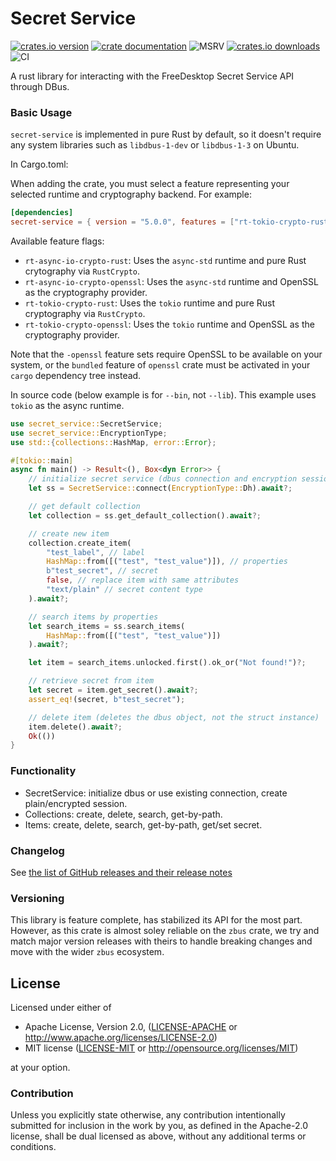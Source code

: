 # Secret Service

[![crates.io version](https://img.shields.io/crates/v/secret-service.svg)](https://crates.io/crates/secret-service)
[![crate documentation](https://docs.rs/secret-service/badge.svg)](https://docs.rs/secret-service)
![MSRV](https://img.shields.io/badge/rustc-1.77+-blue.svg)
[![crates.io downloads](https://img.shields.io/crates/d/secret-service.svg)](https://crates.io/crates/secret-service)
![CI](https://github.com/hwchen/secret-service-rs/workflows/CI/badge.svg)

A rust library for interacting with the FreeDesktop Secret Service API through DBus.

### Basic Usage

`secret-service` is implemented in pure Rust by default, so it doesn't require any system libraries
such as `libdbus-1-dev` or `libdbus-1-3` on Ubuntu.

In Cargo.toml:

When adding the crate, you must select a feature representing your selected runtime and cryptography backend. 
For example:

```toml
[dependencies]
secret-service = { version = "5.0.0", features = ["rt-tokio-crypto-rust"] }
```

Available feature flags:
- `rt-async-io-crypto-rust`: Uses the `async-std` runtime and pure Rust crytography via `RustCrypto`.
- `rt-async-io-crypto-openssl`: Uses the `async-std` runtime and OpenSSL as the cryptography provider.
- `rt-tokio-crypto-rust`: Uses the `tokio` runtime and pure Rust cryptography via `RustCrypto`.
- `rt-tokio-crypto-openssl`: Uses the `tokio` runtime and OpenSSL as the cryptography provider.

Note that the `-openssl` feature sets require OpenSSL to be available on your system, or the `bundled` feature
of `openssl` crate must be activated in your `cargo` dependency tree instead.

In source code (below example is for `--bin`, not `--lib`). This example uses `tokio` as
the async runtime.

```rust
use secret_service::SecretService;
use secret_service::EncryptionType;
use std::{collections::HashMap, error::Error};

#[tokio::main]
async fn main() -> Result<(), Box<dyn Error>> {
    // initialize secret service (dbus connection and encryption session)
    let ss = SecretService::connect(EncryptionType::Dh).await?;

    // get default collection
    let collection = ss.get_default_collection().await?;

    // create new item
    collection.create_item(
        "test_label", // label
        HashMap::from([("test", "test_value")]), // properties
        b"test_secret", // secret
        false, // replace item with same attributes
        "text/plain" // secret content type
    ).await?;

    // search items by properties
    let search_items = ss.search_items(
        HashMap::from([("test", "test_value")])
    ).await?;

    let item = search_items.unlocked.first().ok_or("Not found!")?;

    // retrieve secret from item
    let secret = item.get_secret().await?;
    assert_eq!(secret, b"test_secret");

    // delete item (deletes the dbus object, not the struct instance)
    item.delete().await?;
    Ok(())
}
```

### Functionality

- SecretService: initialize dbus or use existing connection, create plain/encrypted session.
- Collections: create, delete, search, get-by-path.
- Items: create, delete, search, get-by-path, get/set secret.

### Changelog
See [the list of GitHub releases and their release notes](https://github.com/hwchen/secret-service-rs/releases)

### Versioning
This library is feature complete, has stabilized its API for the most part. However, as this
crate is almost soley reliable on the `zbus` crate, we try and match major version releases
with theirs to handle breaking changes and move with the wider `zbus` ecosystem.

## License

Licensed under either of

* Apache License, Version 2.0, ([LICENSE-APACHE](LICENSE-APACHE) or http://www.apache.org/licenses/LICENSE-2.0)
* MIT license ([LICENSE-MIT](LICENSE-MIT) or http://opensource.org/licenses/MIT)

at your option.

### Contribution

Unless you explicitly state otherwise, any contribution intentionally submitted for inclusion in the work by you, as defined in the Apache-2.0 license, shall be dual licensed as above, without any additional terms or conditions.
